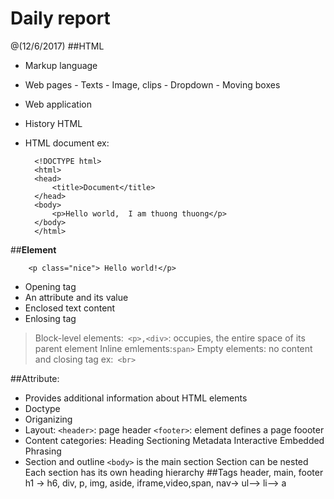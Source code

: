 
# Daily report

@(12/6/2017)
##HTML  
>	
- Markup language
- Web pages
		- Texts
		- Image, clips
		- Dropdown
		- Moving boxes
- Web application
- History HTML
- HTML document
	ex:
	
		<!DOCTYPE html>
		<html>
		<head>
			<title>Document</title>
		</head>
		<body>
			<p>Hello world,  I am thuong thuong</p>
		</body>
		</html>
		
##**Element**

		<p class="nice"> Hello world!</p>
	
- Opening tag
- An attribute and its value
- Enclosed text content
- Enlosing tag


>Block-level elements:` <p>,<div>`: occupies, the entire space of its parent element
	Inline emlements:`span>`
	Empty elements: no content and closing tag ex:` <br>`

##Attribute:
- Provides additional information about HTML  elements
- Doctype
- Origanizing
- Layout:
	`<header>`: page header
	`<footer>`: element defines a page foooter
-  Content categories:
	Heading
	Sectioning
	Metadata
	Interactive
	Embedded
	Phrasing
- Section and outline
	`<body>` is the main section
	Section can be nested
	Each section has its own heading hierarchy
##Tags
	header, main, footer
	h1 -> h6, div, p, img, aside, iframe,video,span,
	nav-> ul--> li--> a
